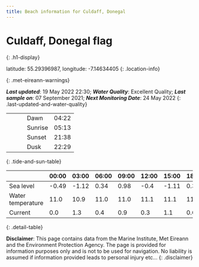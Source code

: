 ```yaml
---
title: Beach information for Culdaff, Donegal
---
```

# Culdaff, Donegal <span class="material-icons blue-flag" alt="This a Blue Flag beach">flag</span>
{: .h1-display}

latitude: 55.29396987, longitude: -7.14634405
{: .location-info}


{: .met-eireann-warnings}

___Last updated___: 19 May 2022 22:30; ___Water Quality___: Excellent Quality;
___Last sample on___: 07 September 2021; ___Next Monitoring Date___: 24 May 2022
{: .last-updated-and-water-quality}

|   |   |   |   |   |
|---|---|---|---|---|
|   |   |   | Dawn  | 04:22 |
|   |   |   | Sunrise  | 05:13 |
|   |   |   | Sunset  | 21:38 |
|   |   |   | Dusk  | 22:29 |
{: .tide-and-sun-table}

<div></div>

| | 00:00 | 03:00 | 06:00 | 09:00 | 12:00 | 15:00 | 18:00 | 21:00 |
|---|---|---|---|---|---|---|---|---|
| Sea level | -0.49 | -1.12 | 0.34 | 0.98| -0.4 | -1.11 | 0.31 | 1.27 |
| Water temperature | 11.0 | 10.9 | 11.0 | 11.0 | 11.1 | 11.1 | 11.2 | 11.1 |
| Current | 0.0 | 1.3 | 0.4 | 0.9 | 0.3| 1.1 | 0.6 | 1.1 |
{: .detail-table}

__Disclaimer__: This page contains data from the Marine Institute,
Met Eireann and the Environment Protection Agency. The page is provided for
information purposes only and is not to be used for navigation. No liability
is assumed if information provided leads to personal injury etc...
{: .disclaimer}